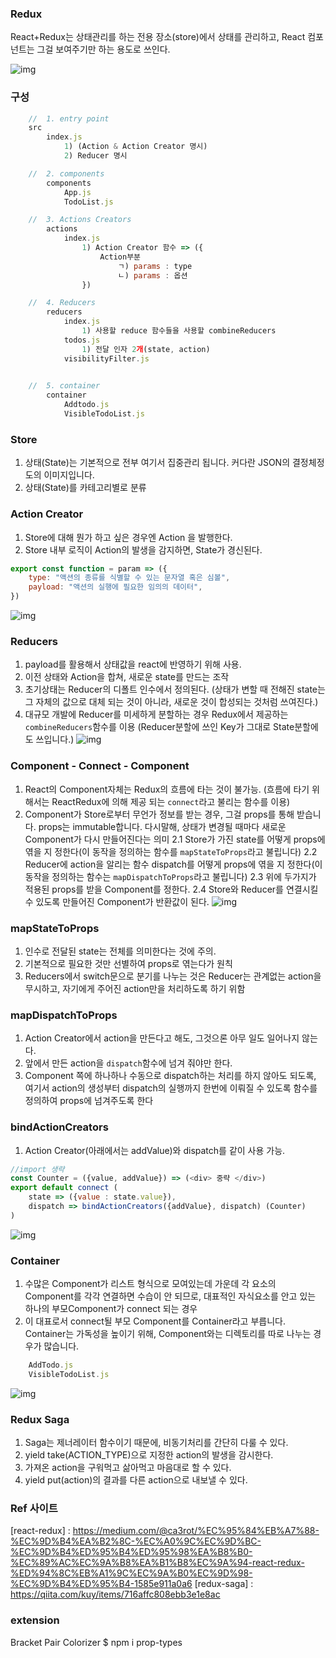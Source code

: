 ### Redux
React+Redux는 상태관리를 하는 전용 장소(store)에서 상태를 관리하고, React 컴포넌트는 그걸 보여주기만 하는 용도로 쓰인다.

![img](https://miro.medium.com/max/1121/0*Z18iLsM7Bf1xoNth.)



### 구성
```js
    //  1. entry point
    src
        index.js
            1) (Action & Action Creator 명시)
            2) Reducer 명시

    //  2. components
        components
            App.js
            TodoList.js

    //  3. Actions Creators
        actions
            index.js
                1) Action Creator 함수 => ({
                    Action부분
                        ㄱ) params : type
                        ㄴ) params : 옵션
                })

    //  4. Reducers
        reducers
            index.js
                1) 사용할 reduce 함수들을 사용할 combineReducers
            todos.js
                1) 전달 인자 2개(state, action)
            visibilityFilter.js
    

    //  5. container
        container
            Addtodo.js
            VisibleTodoList.js


```

### Store
1. 상태(State)는 기본적으로 전부 여기서 집중관리 됩니다. 커다란 JSON의 결정체정도의 이미지입니다.
2. 상태(State)를 카테고리별로 분류


### Action Creator
1. Store에 대해 뭔가 하고 싶은 경우엔 Action 을 발행한다.
2. Store 내부 로직이 Action의 발생을 감지하면, State가 경신된다.
```js
export const function = param => ({
    type: "액션의 종류를 식별할 수 있는 문자열 혹은 심볼",
    payload: "액션의 실행에 필요한 임의의 데이터",
})
```
![img](https://miro.medium.com/max/1198/0*7j_lofjdmPM96Pb3.)


### Reducers

1. payload를 활용해서 상태값을 react에 반영하기 위해 사용.
2. 이전 상태와 Action을 합쳐, 새로운 state를 만드는 조작
3. 초기상태는 Reducer의 디폴트 인수에서 정의된다.
(상태가 변할 때 전해진 state는 그 자체의 값으로 대체 되는 것이 아니라, 새로운 것이 합성되는 것처럼 쓰여진다.)
4.  대규모 개발에 Reducer를 미세하게 분할하는 경우 Redux에서 제공하는 `combineReducers`함수를 이용
(Reducer분할에 쓰인 Key가 그대로 State분할에도 쓰입니다.)
![img](https://miro.medium.com/max/1198/0*CwvI4QU26E-Ww8mb.)

### Component - Connect - Component
1. React의 Component자체는 Redux의 흐름에 타는 것이 불가능.
(흐름에 타기 위해서는 ReactRedux에 의해 제공 되는 `connect`라고 불리는 함수를 이용)
2. Component가 Store로부터 무언가 정보를 받는 경우, 그걸 props를 통해 받습니다. props는 immutable합니다. 다시말해, 상태가 변경될 때마다 새로운 Component가 다시 만들어진다는 의미
    2.1 Store가 가진 state를 어떻게 props에 엮을 지 정한다(이 동작을 정의하는 함수를 `mapStateToProps`라고 불립니다)
    2.2 Reducer에 action을 알리는 함수 dispatch를 어떻게 props에 엮을 지 정한다(이 동작을 정의하는 함수는 `mapDispatchToProps`라고 불립니다)
    2.3 위에 두가지가 적용된 props를 받을 Component를 정한다.
    2.4 Store와 Reducer를 연결시킬 수 있도록 만들어진 Component가 반환값이 된다.
![img](https://miro.medium.com/max/1197/0*fdVQeHMgpJbCn7xC.)


### mapStateToProps
1. 인수로 전달된 state는 전체를 의미한다는 것에 주의.
2. 기본적으로 필요한 것만 선별하여 props로 엮는다가 원칙
3. Reducers에서 switch문으로 분기를 나누는 것은 Reducer는 관계없는 action을 무시하고, 자기에게 주어진 action만을 처리하도록 하기 위함


### mapDispatchToProps
1. Action Creator에서 action을 만든다고 해도, 그것으론 아무 일도 일어나지 않는다.
2. 앞에서 만든 action을 `dispatch`함수에 넘겨 줘야만 한다.
3. Component 쪽에 하나하나 수동으로 dispatch하는 처리를 하지 않아도 되도록, 여기서 action의 생성부터 dispatch의 실행까지 한번에 이뤄질 수 있도록 함수를 정의하여 props에 넘겨주도록 한다


### bindActionCreators
1. Action Creator(아래에서는 addValue)와 dispatch를 같이 사용 가능.
```js
//import 생략
const Counter = ({value, addValue}) => (<div> 중략 </div>)
export default connect (
    state => ({value : state.value}),
    dispatch => bindActionCreators({addValue}, dispatch) (Counter)
)
```
![img](https://miro.medium.com/max/1198/0*UklHd1ROOZGZX0UE.)


### Container
1. 수많은 Component가 리스트 형식으로 모여있는데 가운데 각 요소의 Component를 각각 연결하면 수습이 안 되므로, 대표적인 자식요소를 안고 있는 하나의 부모Component가 connect 되는 경우
2. 이 대표로서 connect될 부모 Component를 Container라고 부릅니다. Container는 가독성을 높이기 위해, Component와는 디렉토리를 따로 나누는 경우가 많습니다.
```js
    AddTodo.js
    VisibleTodoList.js
```
![img](https://miro.medium.com/max/1121/0*NLC2HyJRjh0_3r0e.)


### Redux Saga
1. Saga는 제너레이터 함수이기 때문에, 비동기처리를 간단히 다룰 수 있다.
2. yield take(ACTION_TYPE)으로 지정한 action의 발생을 감시한다.
3. 가져온 action을 구워먹고 삶아먹고 마음대로 할 수 있다.
4. yield put(action)의 결과를 다른 action으로 내보낼 수 있다.


### Ref 사이트
[react-redux] : https://medium.com/@ca3rot/%EC%95%84%EB%A7%88-%EC%9D%B4%EA%B2%8C-%EC%A0%9C%EC%9D%BC-%EC%9D%B4%ED%95%B4%ED%95%98%EA%B8%B0-%EC%89%AC%EC%9A%B8%EA%B1%B8%EC%9A%94-react-redux-%ED%94%8C%EB%A1%9C%EC%9A%B0%EC%9D%98-%EC%9D%B4%ED%95%B4-1585e911a0a6
[redux-saga] : https://qiita.com/kuy/items/716affc808ebb3e1e8ac

### extension 
Bracket Pair Colorizer
$ npm i prop-types

